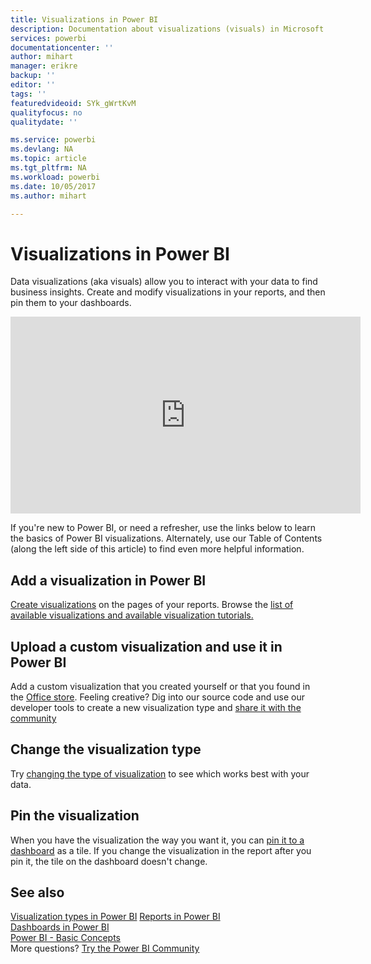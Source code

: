 ```yaml
---
title: Visualizations in Power BI
description: Documentation about visualizations (visuals) in Microsoft Power BI.
services: powerbi
documentationcenter: ''
author: mihart
manager: erikre
backup: ''
editor: ''
tags: ''
featuredvideoid: SYk_gWrtKvM
qualityfocus: no
qualitydate: ''

ms.service: powerbi
ms.devlang: NA
ms.topic: article
ms.tgt_pltfrm: NA
ms.workload: powerbi
ms.date: 10/05/2017
ms.author: mihart

---
```

# Visualizations in Power BI
Data visualizations (aka visuals) allow you to interact with your data to find business insights. Create and modify visualizations in your reports, and then pin them to your dashboards.   

<iframe width="560" height="315" src="https://www.youtube.com/embed/SYk_gWrtKvM?list=PL1N57mwBHtN0JFoKSR0n-tBkUJHeMP2cP" frameborder="0" allowfullscreen></iframe>


  If you're new to Power BI, or need a refresher, use the links below to learn the basics of Power BI visualizations.  Alternately, use our Table of Contents (along the left side of this article) to find even more helpful information.

## Add a visualization in Power BI
[Create visualizations](power-bi-report-add-visualizations-i.md) on the pages of your reports. Browse the [list of available visualizations and available visualization tutorials.](powerbi-service-visualization-types-for-reports-and-q-and-a.md) 

## Upload a custom visualization and use it in Power BI
Add a custom visualization that you created yourself or that you found in the [Office store](https://appsource.microsoft.com/marketplace/apps?product=power-bi-visuals). Feeling creative? Dig into our source code and use our developer tools to create a new visualization type and [share it with the community](http://visuals.powerbi.com)

## Change the visualization type
Try [changing the type of visualization](power-bi-report-change-visualization-type.md) to see which works best with your data.

## Pin the visualization
When you have the visualization the way you want it, you can [pin it to a dashboard](powerbi-service-pin-a-tile-to-a-dashboard-from-a-report.md) as a tile. If you change the visualization in the report after you pin it, the tile on the dashboard doesn't change.

## See also
[Visualization types in Power BI](powerbi-service-visualization-types-for-reports-and-q-and-a.md)
[Reports in Power BI](powerbi-service-reports.md)  
[Dashboards in Power BI](powerbi-service-dashboards.md)  
[Power BI - Basic Concepts](powerbi-service-basic-concepts.md)  
More questions? [Try the Power BI Community](http://community.powerbi.com/)

